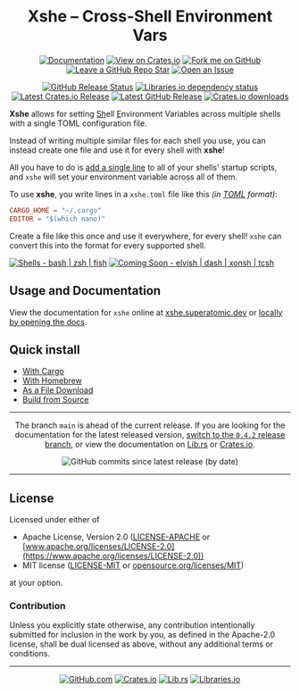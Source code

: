 <div align="center">

  # Xshe – Cross-Shell Environment Vars

  [![Documentation][icon-docs]][docs]
  [![View on Crates.io][icon-link-crates]][crates]
  [![Fork me on GitHub][icon-fork]][fork]
  [![Leave a GitHub Repo Star][icon-star]][repo]
  [![Open an Issue][icon-issue]][new issue]

  [![GitHub Release Status][icon-release]][release workflows]
  [![Libraries.io dependency status][icon-depend]][libraries.io tree]
  [![Latest Crates.io Release][icon-crates]][crates]
  [![Latest GitHub Release][icon-gh-release]][gh release]
  [![Crates.io downloads][icon-crates-downloads]][crates]

</div>


**Xshe** allows for setting <u>Sh</u>ell <u>E</u>nvironment Variables across multiple shells with a single TOML
configuration file.

Instead of writing multiple similar files for each shell you use,
you can instead create one file and use it for every shell with **xshe**!

All you have to do is [add a single line](docs/cli.md#sourcing-the-xshetoml-file) to all of your shells' startup scripts,
and `xshe` will set your environment variable across all of them.

To use **xshe**, you write lines in a `xshe.toml` file like this _(in [TOML] format)_:

```toml
CARGO_HOME = "~/.cargo"
EDITOR = "$(which nano)"
```

Create a file like this once and use it everywhere, for every shell!
`xshe` can convert this into the format for every supported shell.

<!--When updating this list, update the icon *AND* the alt text -->
[![Shells - bash | zsh | fish][icon-shells]](#)
[![Coming Soon - elvish | dash | xonsh | tcsh][icon-future-shells]][future shells]

## Usage and Documentation

View the documentation for `xshe` online at [xshe.superatomic.dev][docs]
or [locally by opening the docs](docs/README.md).

[docs]: https://xshe.superatomic.dev

## Quick install
* [With Cargo](docs/install#with-cargo)
* [With Homebrew](docs/install#with-homebrew)
* [As a File Download](docs/install#as-a-file-download)
* [Build from Source](docs/install#build-from-source)

<div align="center">

  ---

  The branch `main` is ahead of the current release.
  If you are looking for the documentation for the latest released version,
  [switch to the `0.4.2` release branch](https://github.com/superatomic/xshe/tree/v0.4.2),
  or view the documentation on [Lib.rs][lib.rs] or [Crates.io][crates].
  
  ![GitHub commits since latest release (by date)](https://img.shields.io/github/commits-since/superatomic/xshe/latest/main)

  ---

</div>

## License

Licensed under either of

* Apache License, Version 2.0 ([LICENSE-APACHE](LICENSE-APACHE.txt) or [www.apache.org/licenses/LICENSE-2.0](https://www.apache.org/licenses/LICENSE-2.0))
* MIT license ([LICENSE-MIT](LICENSE-MIT.txt) or [opensource.org/licenses/MIT](https://opensource.org/licenses/MIT))

at your option.

### Contribution

Unless you explicitly state otherwise, any contribution intentionally submitted
for inclusion in the work by you, as defined in the Apache-2.0 license, shall be dual licensed as above, without any
additional terms or conditions.

---

<div align=center>
  
  [![GitHub.com][icon-link-github]][repo]
  [![Crates.io][icon-link-crates]][crates]
  [![Lib.rs][icon-link-lib.rs]][lib.rs]
  [![Libraries.io][icon-link-libraries]][libraries.io]

</div>

[icon-link-github]: https://custom-icon-badges.herokuapp.com/badge/-GitHub.com-2ea44f?logo=github&logoColor=white&style=flat
[icon-link-crates]: https://custom-icon-badges.herokuapp.com/badge/-Crates.io-ffc832?logo=package&logoColor=black&style=flat
[icon-link-lib.rs]: https://custom-icon-badges.herokuapp.com/badge/-Lib.rs-bb44ee?logo=book&logoColor=white&style=flat
[icon-link-libraries]: https://custom-icon-badges.herokuapp.com/badge/-Libraries.io-337ab7?logo=codescan&logoColor=white&style=flat

[icon-fork]:  https://custom-icon-badges.herokuapp.com/badge/-Fork%20me%20on%20Github-teal?style=flat&logo=repo-forked&logoColor=white
[icon-docs]:  https://custom-icon-badges.herokuapp.com/badge/-Documentation-9cf?style=flat&logo=book&logoColor=black
[icon-star]:  https://custom-icon-badges.herokuapp.com/badge/-Star%20Repo-action?style=flat&logo=star&logoColor=white&color=F25278
[icon-issue]: https://custom-icon-badges.herokuapp.com/badge/-Open%20an%20Issue-palegreen?style=flat&logo=issue-opened&logoColor=black

[icon-release]: https://custom-icon-badges.herokuapp.com/github/workflow/status/superatomic/xshe/release?label=release%20build&style=flat&logo=file-zip&logoColor=white
[icon-depend]: https://custom-icon-badges.herokuapp.com/librariesio/release/cargo/xshe?style=flat&logo=package-dependencies&logoColor=white
[icon-crates]: https://custom-icon-badges.herokuapp.com/crates/v/xshe?logo=package&style=flat&logoColor=white
[icon-gh-release]: https://custom-icon-badges.herokuapp.com/github/v/release/superatomic/xshe?include_prereleases&logo=github&style=flat
[icon-crates-downloads]: https://custom-icon-badges.herokuapp.com/crates/d/xshe?style=flat&logo=download&logoColor=white

[icon-shells]: https://custom-icon-badges.herokuapp.com/badge/Shells-bash_|_zsh_|_fish-2ea44f?logo=terminal&logoColor=white&style=flat-square
[icon-future-shells]: https://custom-icon-badges.herokuapp.com/badge/Coming_Soon-elvish_|_dash_|_xonsh_|_tcsh-yellow?logo=checklist&logoColor=white&style=flat-square

[fork]: https://github.com/superatomic/xshe/fork
[new issue]: https://github.com/superatomic/xshe/issues/new/choose
[repo]: https://github.com/superatomic/xshe/
[lib.rs]: https://lib.rs/crates/xshe
[libraries.io]: https://libraries.io/cargo/xshe
[crates]: https://crates.io/crates/xshe

[future shells]: https://github.com/users/superatomic/projects/1

[libraries.io tree]: https://libraries.io/cargo/xshe/tree?kind=normal

[gh release]: https://github.com/superatomic/xshe/releases/
[release workflows]: https://github.com/superatomic/xshe/actions/workflows/release.yml

[toml]: https://toml.io/en/
